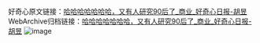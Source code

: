 好奇心原文链接：[哈哈哈哈哈哈哈，又有人研究90后了_商业_好奇心日报-胡昱](https://www.qdaily.com/articles/4877.html)
WebArchive归档链接：[哈哈哈哈哈哈哈，又有人研究90后了_商业_好奇心日报-胡昱](http://web.archive.org/web/20170702094834/http://www.qdaily.com:80/articles/4877.html)
![image](http://ww3.sinaimg.cn/large/007d5XDply1g3wg6ee0wgj30u02wq7wh)